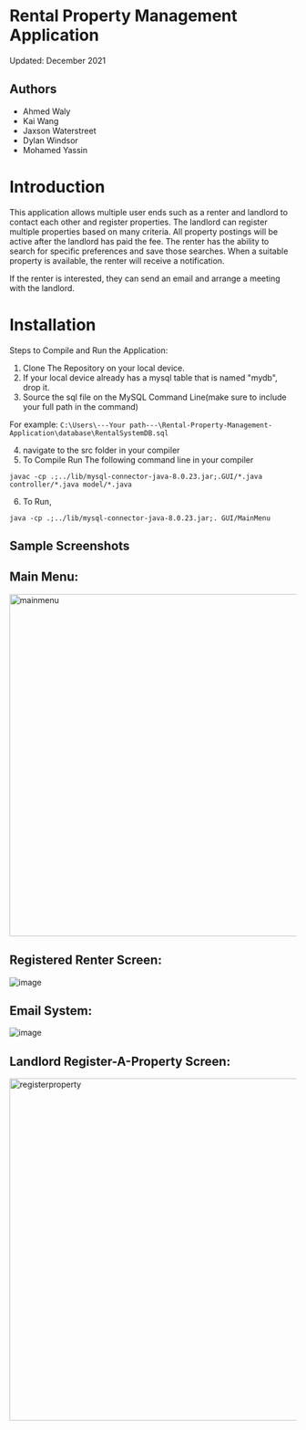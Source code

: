 # Rental Property Management Application

Updated: December 2021

## Authors
* Ahmed Waly
* Kai Wang
* Jaxson Waterstreet
* Dylan Windsor
* Mohamed Yassin

# Introduction

This application allows multiple user ends such as a renter and landlord to contact each other and 
register properties. The landlord can register multiple properties based on many criteria. All property postings will
be active after the landlord has paid the fee. The renter has the ability to search for specific preferences and save those searches. 
When a suitable property is available, the renter will receive a notification. 

If the renter is interested, they can send an email and arrange a meeting with the landlord.

# Installation

Steps to Compile and Run the Application:
  1. Clone The Repository on your local device.
  2. If your local device already has a mysql table that is named "mydb", drop it.
  3. Source the sql file on the MySQL Command Line(make sure to include your full path in the command)

For example:
  ```C:\Users\---Your path---\Rental-Property-Management-Application\database\RentalSystemDB.sql```
  
  4. navigate to the src folder in your compiler
  5. To Compile Run The following command line in your compiler 
  ```
  javac -cp .;../lib/mysql-connector-java-8.0.23.jar;.GUI/*.java controller/*.java model/*.java
  ```
  6. To Run, 
  ```
  java -cp .;../lib/mysql-connector-java-8.0.23.jar;. GUI/MainMenu
  ```

## Sample Screenshots

## Main Menu:
<img width="600" alt="mainmenu" src="https://user-images.githubusercontent.com/77874716/147435179-9a2bd0b4-ab5a-425f-a59d-0e6c7497c7e3.PNG">


## Registered Renter Screen:

![image](https://user-images.githubusercontent.com/73013959/145513919-0062375b-dcca-4802-972f-a5d0be899bb8.png)

## Email System:

![image](https://user-images.githubusercontent.com/73013959/145513939-c49b4bce-4e34-42ad-874e-03ecb87dd385.png)

## Landlord Register-A-Property Screen:

<img width="600" alt="registerproperty" src="https://user-images.githubusercontent.com/77874716/147894136-892dceb4-f3e2-43dd-b236-63fc0af69b12.PNG">


